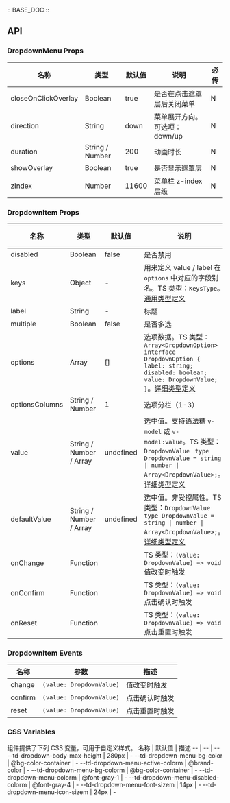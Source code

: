 :: BASE_DOC ::

## API
### DropdownMenu Props

名称 | 类型 | 默认值 | 说明 | 必传
-- | -- | -- | -- | --
closeOnClickOverlay | Boolean | true | 是否在点击遮罩层后关闭菜单 | N
direction | String | down | 菜单展开方向。可选项：down/up | N
duration | String / Number | 200 | 动画时长 | N
showOverlay | Boolean | true | 是否显示遮罩层 | N
zIndex | Number | 11600 | 菜单栏 z-index 层级 | N

### DropdownItem Props

名称 | 类型 | 默认值 | 说明 | 必传
-- | -- | -- | -- | --
disabled | Boolean | false | 是否禁用 | N
keys | Object | - | 用来定义 value / label 在 `options` 中对应的字段别名。TS 类型：`KeysType`。[通用类型定义](https://github.com/Tencent/tdesign-mobile-vue/blob/develop/src/common.ts) | N
label | String | - | 标题 | N
multiple | Boolean | false | 是否多选 | N
options | Array | [] | 选项数据。TS 类型：`Array<DropdownOption>` `interface DropdownOption { label: string; disabled: boolean; value: DropdownValue; }`。[详细类型定义](https://github.com/Tencent/tdesign-mobile-vue/tree/develop/src/dropdown-menu/type.ts) | N
optionsColumns | String / Number | 1 | 选项分栏（1-3） | N
value | String / Number / Array | undefined | 选中值。支持语法糖 `v-model` 或 `v-model:value`。TS 类型：`DropdownValue ` `type DropdownValue = string \| number \| Array<DropdownValue>;`。[详细类型定义](https://github.com/Tencent/tdesign-mobile-vue/tree/develop/src/dropdown-menu/type.ts) | N
defaultValue | String / Number / Array | undefined | 选中值。非受控属性。TS 类型：`DropdownValue ` `type DropdownValue = string \| number \| Array<DropdownValue>;`。[详细类型定义](https://github.com/Tencent/tdesign-mobile-vue/tree/develop/src/dropdown-menu/type.ts) | N
onChange | Function |  | TS 类型：`(value: DropdownValue) => void`<br/>值改变时触发 | N
onConfirm | Function |  | TS 类型：`(value: DropdownValue) => void`<br/>点击确认时触发 | N
onReset | Function |  | TS 类型：`(value: DropdownValue) => void`<br/>点击重置时触发 | N

### DropdownItem Events

名称 | 参数 | 描述
-- | -- | --
change | `(value: DropdownValue)` | 值改变时触发
confirm | `(value: DropdownValue)` | 点击确认时触发
reset | `(value: DropdownValue)` | 点击重置时触发


### CSS Variables
组件提供了下列 CSS 变量，可用于自定义样式。
名称 | 默认值 | 描述 
-- | -- | --
--td-dropdown-body-max-height | 280px | - 
--td-dropdown-menu-bg-color | @bg-color-container | - 
--td-dropdown-menu-active-colorm | @brand-color | - 
--td-dropdown-menu-bg-colorm | @bg-color-container | - 
--td-dropdown-menu-colorm | @font-gray-1 | - 
--td-dropdown-menu-disabled-colorm | @font-gray-4 | - 
--td-dropdown-menu-font-sizem | 14px | - 
--td-dropdown-menu-icon-sizem | 24px | - 
